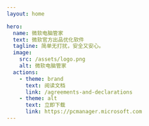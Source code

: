```yaml
---
layout: home

hero:
  name: 微软电脑管家
  text: 微软官方出品优化软件
  tagline: 简单无打扰，安全又安心。
  image:
    src: /assets/logo.png
    alt: 微软电脑管家
  actions:
    - theme: brand
      text: 阅读文档
      link: /agreements-and-declarations
    - theme: alt
      text: 立即下载
      link: https://pcmanager.microsoft.com
---
```


<style>

</style>

<script setup>
import { VPTeamMembers, VPTeamPage, VPTeamPageTitle } from 'vitepress/theme'
import members from "./data/members.json"
</script>

<VPTeamPage>
  <VPTeamPageTitle>
    <template #title>
      文档维护人员
    </template>
    <template #lead>
      请注意，我们只是该软件 QQ 社群的管理员，并非微软公司的员工，与微软公司无关系，同时也不与微软公司发生任何利益往来。
    </template>
  </VPTeamPageTitle>
  <VPTeamMembers
    :members="members"
  />
</VPTeamPage>
